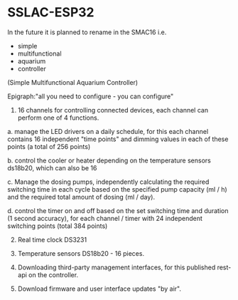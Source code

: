 # SSLAC-ESP32

In the future it is planned to rename in the SMAC16 i.e.
- simple
- multifunctional
- aquarium
- controller


(Simple Multifunctional Aquarium Controller)  

Epigraph:"all you need to configure - you can configure"  
  
1. 16 channels for controlling connected devices, each channel can perform one of 4 functions.

a. manage the LED drivers on a daily schedule, for this each channel contains 16 independent "time points" and dimming values in each of these points (a total of 256 points)

b. control the cooler or heater depending on the temperature sensors ds18b20, which can also be 16

c. Manage the dosing pumps, independently calculating the required switching time in each cycle based on the specified pump capacity (ml / h) and the required total amount of dosing (ml / day).

d. control the timer on and off based on the set switching time and duration (1 second accuracy), for each channel / timer with 24 independent switching points (total 384 points)

2. Real time clock DS3231

3. Temperature sensors DS18b20 - 16 pieces.

4. Downloading third-party management interfaces, for this published rest-api on the controller.

5. Download firmware and user interface updates "by air".
